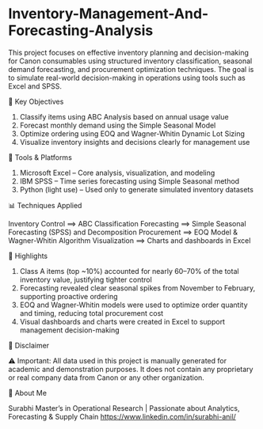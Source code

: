 # Inventory-Management-And-Forecasting-Analysis

This project focuses on effective inventory planning and decision-making for Canon consumables using structured inventory classification, seasonal demand forecasting, and procurement optimization techniques. 
The goal is to simulate real-world decision-making in operations using tools such as Excel and SPSS.

🧠 Key Objectives

1. Classify items using ABC Analysis based on annual usage value
2. Forecast monthly demand using the Simple Seasonal Model
3. Optimize ordering using EOQ and Wagner-Whitin Dynamic Lot Sizing
4. Visualize inventory insights and decisions clearly for management use


🔧 Tools & Platforms

1. Microsoft Excel – Core analysis, visualization, and modeling
2. IBM SPSS – Time series forecasting using Simple Seasonal method
3. Python (light use) – Used only to generate simulated inventory datasets


📊 Techniques Applied

Inventory Control ==>	ABC Classification
Forecasting ==>	Simple Seasonal Forecasting (SPSS) and Decomposition
Procurement ==>	EOQ Model & Wagner-Whitin Algorithm
Visualization	==> Charts and dashboards in Excel


📌 Highlights

1. Class A items (top ~10%) accounted for nearly 60–70% of the total inventory value, justifying tighter control
2. Forecasting revealed clear seasonal spikes from November to February, supporting proactive ordering
3. EOQ and Wagner-Whitin models were used to optimize order quantity and timing, reducing total procurement cost
4. Visual dashboards and charts were created in Excel to support management decision-making


📄 Disclaimer

⚠️ Important: All data used in this project is manually generated for academic and demonstration purposes.
It does not contain any proprietary or real company data from Canon or any other organization.


🙋 About Me

Surabhi
Master’s in Operational Research | Passionate about Analytics, Forecasting & Supply Chain
https://www.linkedin.com/in/surabhi-anil/
